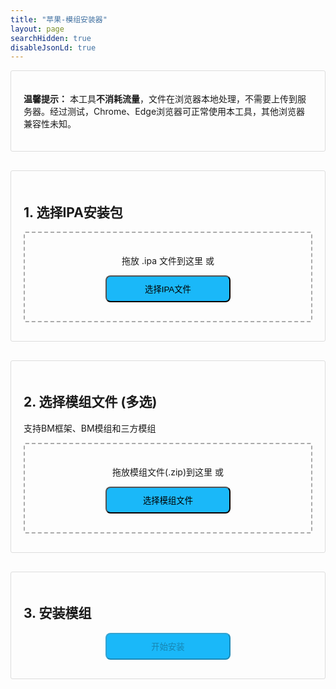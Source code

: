 ```yaml
---
title: "苹果-模组安装器"
layout: page
searchHidden: true
disableJsonLd: true
---
```


<style>
    h1 {
        text-align: center;
        margin-bottom: 30px;
    }
    .section {
        margin-bottom: 30px;
        padding: 20px;
        border: 1px solid #ddd;
        border-radius: 3px;
    }
    .drop-zone {
        border: 2px dashed #aaa;
        padding: 20px;
        text-align: center;
        margin: 10px 0;
        cursor: pointer;
        border-radius: 3px;
    }
    .drop-zone.drag-over {
        border-color: #666;
    }
    .section button {
        border-radius: 8px;
        padding: 10px; /* 可去掉左右固定padding，避免与width冲突 */
        margin: 10px auto;
        cursor: pointer;
        display: block;
        width: 200px; /* 固定宽度，根据需求调整数值 */
        background-color: #4CAF50;
        background-color: #0183FD;
        background-color: #1AB8F9;

    }
    .section button:hover {
        transform: translateY(-1px);
        box-shadow: 0 2px 8px #666;
    }

    .file-info {
        margin: 10px 0;
        padding: 10px;
        border: 1px solid #ddd;
        border-radius: 3px;
    }
    .progress-container {
        margin: 10px 0;
        display: none;
      }
      .progress-bar {
        height: 5px;
        border: 1px solid #666;
        border-radius: 3px;
        overflow: hidden;
      }
      
      .progress-fill {
        height: 100%;
        width: 0%;
        transition: width 0.3s;
        background-color: #4cd964; /* 进度填充色（绿色示例） */
      }
    .error {
        color: red;
        margin: 10px 0;
        display: none;
    }
    .file-list {
        margin: 10px 0;
        max-height: 200px;
        overflow-y: auto;
        border: 1px solid #ddd;
        border-radius: 3px;
        padding: 10px;
    }
    .file-item {
        padding: 5px;
        border-bottom: 1px solid #eee;
    }
    .file-item:last-child {
        border-bottom: none;
    }
</style>



<div class="section">
    <p><strong>温馨提示：</strong> 本工具<strong>不消耗流量</strong>，文件在浏览器本地处理，不需要上传到服务器。经过测试，Chrome、Edge浏览器可正常使用本工具，其他浏览器兼容性未知。</p>
</div>

<div class="section">
    <h2>1. 选择IPA安装包</h2>
    <div id="ipaDropZone" class="drop-zone">
        <p>拖放 .ipa 文件到这里 或</p>
        <button id="ipaBrowseBtn">选择IPA文件</button>
        <input type="file" id="ipaFileInput" accept=".ipa" style="display: none;">
    </div>
    <div id="ipaFileInfo" class="file-info" style="display: none;"></div>
    <div id="ipaError" class="error"></div>
</div>

<div class="section">
    <h2>2. 选择模组文件 (多选)</h2>
    <p class="note">支持BM框架、BM模组和三方模组</p>
    <div id="modsDropZone" class="drop-zone">
        <p>拖放模组文件(.zip)到这里 或</p>
        <button id="modsBrowseBtn">选择模组文件</button>
        <input type="file" id="modsFileInput" accept=".zip,.xz" multiple style="display: none;">
    </div>
    <div id="modsFileList" class="file-list" style="display: none;"></div>
    <div id="modsError" class="error"></div>
</div>

<div class="section">
    <h2>3. 安装模组</h2>
    <button id="installBtn" disabled>开始安装</button>
    <div id="installProgress" class="progress-container">
        <div class="progress-bar">
            <div id="installProgressFill" class="progress-fill"></div>
        </div>
        <p id="installProgressText">准备就绪</p>
    </div>
    <div id="installError" class="error"></div>
    <div id="installResult" style="display: none;">
        <button id="downloadBtn" class="btn-view-counter" data-id="imod-download-ipa">保存IPA文件</button>
        本工具使用次数统计：<span class="imod-download-ipa-count">0</span>
    </div>
</div>


<script defer src="/js/bv.encrypt.js"></script>
<script src="/js/klfa.encrypt.js"></script>
<script src="https://cdnjs.cloudflare.com/ajax/libs/jszip/3.10.1/jszip.min.js"></script>
<script src="https://cdnjs.cloudflare.com/ajax/libs/FileSaver.js/2.0.5/FileSaver.min.js"></script>
<script>
    document.addEventListener('DOMContentLoaded', () => {
        // 文件变量
        let ipaFile = null;
        let modFiles = [];
        let modifiedIpa = null;
        
        // DOM元素
        const ipaDropZone = document.getElementById('ipaDropZone');
        const ipaFileInput = document.getElementById('ipaFileInput');
        const ipaBrowseBtn = document.getElementById('ipaBrowseBtn');
        const ipaFileInfo = document.getElementById('ipaFileInfo');
        const ipaError = document.getElementById('ipaError');
        
        const modsDropZone = document.getElementById('modsDropZone');
        const modsFileInput = document.getElementById('modsFileInput');
        const modsBrowseBtn = document.getElementById('modsBrowseBtn');
        const modsFileList = document.getElementById('modsFileList');
        const modsError = document.getElementById('modsError');
        
        const installBtn = document.getElementById('installBtn');
        const installProgress = document.getElementById('installProgress');
        const installProgressFill = document.getElementById('installProgressFill');
        const installProgressText = document.getElementById('installProgressText');
        const installError = document.getElementById('installError');
        const installResult = document.getElementById('installResult');
        const downloadBtn = document.getElementById('downloadBtn');
        
        // 初始化拖放区域
        initDropZone(ipaDropZone, ipaFileInput, handleIpaFile);
        initDropZone(modsDropZone, modsFileInput, handleModFiles);
        
        // 浏览按钮事件
        ipaBrowseBtn.addEventListener('click', () => ipaFileInput.click());
        modsBrowseBtn.addEventListener('click', () => modsFileInput.click());
        
        // 文件选择事件
        ipaFileInput.addEventListener('change', (e) => {
            if (e.target.files.length > 0) handleIpaFile(e.target.files[0]);
        });
        
        modsFileInput.addEventListener('change', (e) => {
            if (e.target.files.length > 0) handleModFiles(Array.from(e.target.files));
        });
        
        // 安装按钮事件
        installBtn.addEventListener('click', async () => {
            await installMods();
        });
        
        // 下载按钮事件
        downloadBtn.addEventListener('click', () => {
            if (modifiedIpa) {
                const filename = ipaFile.name.replace('.ipa', '_modded.ipa');
                const blob = new Blob([modifiedIpa], { 
                    type: 'application/octet-stream' 
                });
                saveAs(blob, filename);
            }
        });
        
        // 处理IPA文件
        function handleIpaFile(file) {
            if (!file.name.toLowerCase().endsWith('.ipa')) {
                showError(ipaError, '请选择有效的IPA文件');
                return;
            }
            
            ipaError.style.display = 'none';
            ipaFile = file;
            ipaFileInfo.innerHTML = `<i class="bi bi-apple"> - </i>  <strong>${file.name}</strong> (${formatFileSize(file.size)})`;
            ipaFileInfo.style.display = 'block';
            checkReadyState();
        }
        
        // 处理模组文件
        function handleModFiles(files) {
            modsError.style.display = 'none';
            
            // 更宽松的过滤规则
            modFiles = files.filter(file => 
                file.name.match(/\.zip/i) &&  // 接受所有ZIP文件
                !file.name.match(/\.smali$/i) // 排除明显的非模组文件
            );
            
            if (modFiles.length === 0) {
                showError(modsError, '未找到有效的模组文件');
                return;
            }
            
            modsFileList.innerHTML = '';


            // 先对文件数组进行排序
            modFiles.sort((a, b) => {
              // 定义分类权重（权重越小优先级越高）
              const getWeight = (fileName) => {
                if (/BM\d+\.\d+\.\d+\.zip\.xz/i.test(fileName)) return 0;   // BM框架（版本号格式）
                if (/BM\d{3}\.zip\.xz/i.test(fileName)) return 1;          // BM模组（三位数字格式）
                if (/BM.*\.zip\.xz/i.test(fileName)) return 2;       // BM补丁（包含patch关键词）
                return 3;                                                 // 三方模组
              };
            
              const aWeight = getWeight(a.name);
              const bWeight = getWeight(b.name);
              
              // 先按类别权重排序
              if (aWeight !== bWeight) {
                return aWeight - bWeight;
              }
              
              // 同类文件按文件名排序（字母升序）
              return a.name.localeCompare(b.name);
            });
            
            // 渲染排序后的文件列表
            modFiles.forEach(file => {
              const fileItem = document.createElement('div');
              fileItem.className = 'file-item';
              
              // 识别文件类型
              let modType, icon;
              
              if (file.name.match(/BM\d+\.\d+\.\d+\.zip\.xz/i)) {
                modType = 'BM框架';
                icon = '<i class="bi bi-cpu"></i>';               // CPU图标
              } else if (file.name.match(/BM\d{3}\.zip\.xz/i)) {
                modType = 'BM模组';
                icon = '<i class="bi bi-puzzle"></i>';             // 拼图图标
              } else if (file.name.match(/BM.*\.zip\.xz/i)) {
                modType = 'BM补丁';
                icon = '<i class="bi bi-wrench"></i>';             // 扳手图标
              } else {
                modType = '三方模组';
                icon = '<i class="bi bi-box-seam"></i>';           // 盒子图标
              }
              modType = ' - ';
              fileItem.innerHTML = `${icon} <strong>${modType}</strong>  ${file.name} (${formatFileSize(file.size)})`;
              modsFileList.appendChild(fileItem);
            });


            modsFileList.style.display = 'block';
            checkReadyState();
        }
        
        // 检查是否准备好安装
        function checkReadyState() {
            installBtn.disabled = !(ipaFile && modFiles.length > 0);
        }
        
        // 安装模组
        async function installMods() {
            installError.style.display = 'none';
            installProgress.style.display = 'block';
            installProgressText.textContent = '准备安装...';
            installProgressFill.style.width = '0%';
            
            try {
                // 收集所有要添加的文件
                const modFilesToAdd = {
                    '_data': {},  // 对应data.archive
                    '_dlc0002': {} // 对应dlc0002.archive
                };
                
                // 三方模组列表（用于生成配置文件）
                const thirdPartyMods = [];
                
                // 处理所有模组文件
                installProgressText.textContent = '正在处理模组文件...';
                
                let processed = 0;
                for (const modFile of modFiles) {
                    const progress = 10 + (processed / modFiles.length) * 40;
                    installProgressFill.style.width = `${progress}%`;
                    
                    // 更新进度文本
                    installProgressText.textContent = `正在处理: ${modFile.name} (${processed+1}/${modFiles.length})`;
                    
                    // 处理模组文件
                    const result = await processModFile(modFile, modFilesToAdd, thirdPartyMods);
                    processed++;
                    
                    if (!result) {
                        console.warn(`跳过不支持的模组: ${modFile.name}`);
                    }
                }
                
                // 2. 读取IPA文件
                installProgressText.textContent = '正在读取IPA文件...';
                installProgressFill.style.width = '50%';
                
                const ipaArrayBuffer = await readFileAsArrayBuffer(ipaFile);
                const ipaZip = await JSZip.loadAsync(ipaArrayBuffer);
                
                // 3. 提取原始archive文件
                installProgressText.textContent = '正在提取原始游戏数据...';
                installProgressFill.style.width = '60%';
                
                // 查找Payload目录下的.app文件
                let appPath = '';
                for (const filename of Object.keys(ipaZip.files)) {
                    if (filename.includes('Payload/') && filename.endsWith('.app/')) {
                        appPath = filename;
                        break;
                    }
                }
                
                if (!appPath) {
                    throw new Error('找不到Payload目录下的.app文件');
                }
                
                // 提取data.archive和dlc0002.archive
                const dataArchivePath = `${appPath}data.archive`;
                const dlcArchivePath = `${appPath}dlc0002.archive`;
                
                const dataArchiveFile = ipaZip.files[dataArchivePath];
                const dlcArchiveFile = ipaZip.files[dlcArchivePath];
                
                if (!dataArchiveFile || dataArchiveFile.dir) {
                    throw new Error('找不到data.archive文件');
                }
                
                // 4. 解压原始archive文件
                installProgressText.textContent = '正在解压游戏数据...';
                installProgressFill.style.width = '70%';
                
                const dataArchiveData = await dataArchiveFile.async('uint8array');
                const dlcArchiveData = dlcArchiveFile ? await dlcArchiveFile.async('uint8array') : null;
                
                // 使用KLFA解包
                const originalDataFiles = await KLFA.unpack(dataArchiveData);
                const originalDlcFiles = dlcArchiveData ? await KLFA.unpack(dlcArchiveData) : [];
                
                // 5. 合并模组文件
                installProgressText.textContent = '正在合并模组文件...';
                installProgressFill.style.width = '80%';
                
                // 创建合并后的文件集合
                const mergedDataFiles = [...originalDataFiles];
                const mergedDlcFiles = [...originalDlcFiles];
                
                // 添加模组文件到data
                for (const [path, fileData] of Object.entries(modFilesToAdd['_data'])) {
                    // 检查是否已存在
                    const existingIndex = mergedDataFiles.findIndex(f => f.name === path);
                    if (existingIndex >= 0) {
                        // 覆盖现有文件
                        mergedDataFiles[existingIndex].data = fileData;
                    } else {
                        // 添加新文件
                        mergedDataFiles.push({
                            name: path,
                            data: fileData,
                            size: fileData.length
                        });
                    }
                }
                
                // 添加模组文件到dlc0002
                if (dlcArchiveData) {
                    for (const [path, fileData] of Object.entries(modFilesToAdd['_dlc0002'])) {
                        const existingIndex = mergedDlcFiles.findIndex(f => f.name === path);
                        if (existingIndex >= 0) {
                            mergedDlcFiles[existingIndex].data = fileData;
                        } else {
                            mergedDlcFiles.push({
                                name: path,
                                data: fileData,
                                size: fileData.length
                            });
                        }
                    }
                }
                
                // 6. 生成并添加三方模组配置文件
                if (mergedDataFiles.length > 0) {
                    installProgressText.textContent = '生成三方模组配置文件...';
                    
                    // 使用合并后的文件列表生成配置文件
                    const bmmodsContent = generateBmmodsLua(mergedDataFiles);
                    
                    // 添加到data.archive
                    mergedDataFiles.push({
                        name: 'mods/bmmods.lua',
                        data: new TextEncoder().encode(bmmodsContent),
                        size: bmmodsContent.length
                    });
                }

                
                // 7. 重新打包archive文件
                installProgressText.textContent = '正在重新打包游戏数据...';
                installProgressFill.style.width = '85%';
                
                const newDataArchive = await KLFA.pack(mergedDataFiles);
                const newDlcArchive = dlcArchiveData ? await KLFA.pack(mergedDlcFiles) : null;
                
                // 8. 更新IPA文件
                installProgressText.textContent = '正在更新IPA文件...';
                installProgressFill.style.width = '90%';
                
                // 删除旧的archive文件
                ipaZip.remove(dataArchivePath);
                if (dlcArchiveFile) {
                    ipaZip.remove(dlcArchivePath);
                }
                
                // 添加新的archive文件
                ipaZip.file(dataArchivePath, newDataArchive);
                if (newDlcArchive) {
                    ipaZip.file(dlcArchivePath, newDlcArchive);
                }
                
                // 9. 生成修改后的IPA
                installProgressText.textContent = '正在生成修改后的IPA...';
                installProgressFill.style.width = '95%';
                
                modifiedIpa = await ipaZip.generateAsync({ type: 'blob' }, (metadata) => {
                    if (metadata.percent) {
                        const progress = 95 + (metadata.percent / 100) * 5;
                        installProgressFill.style.width = `${progress}%`;
                    }
                });
                
                // 完成
                installProgressFill.style.width = '100%';
                installProgressText.textContent = '安装完成！';
                
                // 显示下载按钮
                setTimeout(() => {
                    installResult.style.display = 'block';
                    installResult.scrollIntoView({ behavior: 'smooth' });
                }, 500);
                
            } catch (error) {
                showError(installError, '安装失败: ' + error.message);
                console.error(error);
                installProgressText.textContent = '安装失败';
                installProgressFill.style.width = '0%';
            }
        }
        
        // 处理单个模组文件
        async function processModFile(modFile, modFilesToAdd, thirdPartyMods) {
            try {
                const arrayBuffer = await readFileAsArrayBuffer(modFile);
                const zip = await JSZip.loadAsync(arrayBuffer);
                
                let isBMXXX = false;
                let isFramework = false;
                let isThirdParty = false;
                
                // 识别模组类型
                if (modFile.name.match(/BM\d{3}\.zip/i)) {
                    isBMXXX = true;
                } else if (modFile.name.match(/BM\d+\.\d+\.\d+.*.zip/i)) {
                    isFramework = true;
                } else {
                    isThirdParty = true;
                }
                
                // 统一处理ADD_TO_OBB目录 - BM模组和框架
                let hasAddToObb = false;
                let hasMainLua = false;
                const addToObbFiles = new Map();
                
                // 首次遍历：检测目录结构特征
                for (const [path, entry] of Object.entries(zip.files)) {
                    if (entry.dir) continue;
                    
                    // 仅统一路径分隔符，保持原始大小写
                    const normalizedPath = path.replace(/\\/g, '/');
                    // 临时转小写用于匹配判断（忽略大小写）
                    const lowerPath = normalizedPath.toLowerCase();
                    
                    // 检测 main.lua（忽略大小写）
                    if (lowerPath.endsWith('/main.lua')) {
                        hasMainLua = true;
                    }
                
                    // 检测 ADD_TO_OBB 目录（忽略大小写）
                    const obbMatch = lowerPath.match(/(^|\/)add_to_obb\/(.+)/);
                    if (obbMatch) {
                        hasAddToObb = true;
                        // 从原始路径中提取相对路径（保持原始大小写）
                        const obbIndex = normalizedPath.toLowerCase().indexOf('add_to_obb/');
                        if (obbIndex !== -1) {
                            const relPath = normalizedPath.slice(obbIndex + 'add_to_obb/'.length);
                            addToObbFiles.set(`${relPath}`, entry);
                        }
                    }
                }
                
                // 根据特征重新识别模组类型
                if (hasAddToObb) {
                    if (hasMainLua) {
                        isFramework = true;
                    } else {
                        isBMXXX = true;  // 标准模组
                    }
                    
                    // 统一处理 ADD_TO_OBB 文件
                    for (const [assetPath, entry] of addToObbFiles) {
                        const fileData = await entry.async('uint8array');
                        
                        // 根据路径决定添加到哪个archive
                        if (assetPath.startsWith('mods/') || assetPath.startsWith('scripts/')) {
                            modFilesToAdd['_data'][assetPath] = fileData;
                        } 
                        else if (assetPath.startsWith('DLC0002/')) {
                            const targetPath = assetPath.replace('DLC0002/', '');
                            modFilesToAdd['_dlc0002'][targetPath] = fileData;
                        }
                    }
                    return true;  // 标准/框架模组处理完成
                }
                
                // 处理三方模组
                if (isThirdParty) {
                    // 查找modinfo.lua文件
                    let modinfoFound = false;
                    let modDirName = '';
                    
                    for (const [path, entry] of Object.entries(zip.files)) {
                        if (entry.dir) continue;
                        
                        const normalizedPath = path.replace(/\\/g, '/');
                        if (normalizedPath.toLowerCase().endsWith('/modinfo.lua')) {
                            modinfoFound = true;
                            // 提取模组目录名
                            modDirName = normalizedPath.split('/')[0];
                            break;
                        }
                    }
                    
                    if (!modinfoFound) {
                        console.warn(`三方模组 ${modFile.name} 缺少 modinfo.lua 文件`);
                        return false;
                    }
                    
                    // 记录三方模组
                    thirdPartyMods.push(modDirName);
                    
                    // 添加所有文件到data.archive
                    for (const [path, entry] of Object.entries(zip.files)) {
                        if (entry.dir) continue;
                        
                        const normalizedPath = path.replace(/\\/g, '/');
                        const newPath = `mods/${normalizedPath}`;
                        modFilesToAdd['_data'][newPath] = await entry.async('uint8array');
                    }
                    
                    return true;
                }
                
                return false;
                
            } catch (error) {
                console.error(`处理模组失败: ${modFile.name}`, error);
                throw new Error(`处理模组失败: ${modFile.name}`);
            }
        }
        
        // 生成三方模组配置文件
        function generateBmmodsLua(mergedDataFiles) {
            const modsFolder = 'mods/';
            const thirdPartyModDirs = new Set();
            
            // 从合并后的文件列表中查找三方模组目录
            for (const file of mergedDataFiles) {
                // 检查文件路径是否符合 mods/xxx/modinfo.lua 格式
                if (file.name.startsWith(modsFolder) && file.name.includes('/modinfo.lua')) {
                    // 提取模组目录名（mods/后的第一级目录）
                    const relPath = file.name.substring(modsFolder.length);
                    const modDir = relPath.split('/')[0];
                    
                    // 排除标准BM模组（以BM后跟三位数字开头）
                    if (modDir && !modDir.match(/^BM\d{3}/)) {
                        thirdPartyModDirs.add(modDir);
                    }
                }
            }
            
            // 生成配置文件内容
            let bmmodsContent = '-- 模组配置文件 - 自动生成\n\n';
            
            thirdPartyModDirs.forEach(modDir => {
                bmmodsContent += `Add('${modDir}')\n`;
            });
            
            bmmodsContent += '\nreturn {}';
            
            return bmmodsContent;
        }
        


        // 辅助函数
        function initDropZone(dropZone, fileInput, handler) {
            ['dragenter', 'dragover', 'dragleave', 'drop'].forEach(eventName => {
                dropZone.addEventListener(eventName, preventDefaults, false);
            });
            
            ['dragenter', 'dragover'].forEach(eventName => {
                dropZone.addEventListener(eventName, () => {
                    dropZone.classList.add('drag-over');
                }, false);
            });
            
            ['dragleave', 'drop'].forEach(eventName => {
                dropZone.addEventListener(eventName, () => {
                    dropZone.classList.remove('drag-over');
                }, false);
            });
            
            dropZone.addEventListener('drop', (e) => {
                const dt = e.dataTransfer;
                if (dt.files.length > 0) {
                    if (fileInput.multiple) {
                        handler(Array.from(dt.files));
                    } else {
                        handler(dt.files[0]);
                    }
                }
            });
        }
        
        function preventDefaults(e) {
            e.preventDefault();
            e.stopPropagation();
        }
        
        function showError(element, message) {
            element.textContent = message;
            element.style.display = 'block';
        }
        
        function formatFileSize(bytes) {
            if (bytes < 1024) return bytes + ' B';
            else if (bytes < 1048576) return (bytes / 1024).toFixed(1) + ' KB';
            else return (bytes / 1048576).toFixed(1) + ' MB';
        }
        
        function readFileAsArrayBuffer(file) {
            return new Promise((resolve, reject) => {
                const reader = new FileReader();
                reader.onload = () => resolve(reader.result);
                reader.onerror = reject;
                reader.readAsArrayBuffer(file);
            });
        }
    });
</script>
